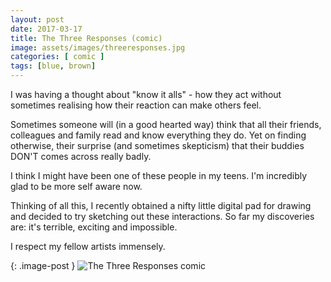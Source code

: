 ```yaml
---
layout: post
date: 2017-03-17
title: The Three Responses (comic)
image: assets/images/threeresponses.jpg
categories: [ comic ]
tags: [blue, brown]
---
```

I was having a thought about "know it alls" - how they act without sometimes realising how their reaction can make others feel.

Sometimes someone will (in a good hearted way) think that all their friends, colleagues and family read and know everything they do. Yet on finding otherwise, their surprise (and sometimes skepticism) that their buddies DON'T comes across really badly.

I think I might have been one of these people in my teens. I'm incredibly glad to be more self aware now.

Thinking of all this, I recently obtained a nifty little digital pad for drawing and decided to try sketching out these interactions.
So far my discoveries are: it's terrible, exciting and impossible.

I respect my fellow artists immensely.



{: .image-post }
![The Three Responses comic](/bolyche/assets/images/comic-1.jpg)
